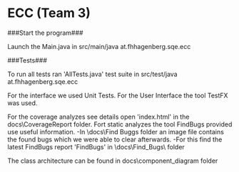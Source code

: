 # ECC (Team 3)

###Start the program###

Launch the Main.java in src/main/java at.fhhagenberg.sqe.ecc

###Tests###

To run all tests ran 'AllTests.java' test suite in src/test/java at.fhhagenberg.sqe.ecc

For the interface we used Unit Tests. For the User Interface the tool TestFX was used. 

For the coverage analyzes see details open 'index.html' in the docs\CoverageReport folder.
Fort static analyzes the tool FindBugs provided use useful information. 
	-In \docs\Find Buggs folder an image file contains the found bugs which we were able to clear afterwards.
	-For this find the latest FindBugs report 'FindBugs' in \docs\Find_Bugs\ folder
	
The class architecture can be found in docs\component_diagram folder
